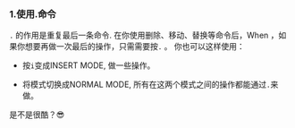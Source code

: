 ### 1.使用.命令

`.` 的作用是重复最后一条命令. 在你使用删除、移动、替换等命令后，When ，如果你想要再做一次最后的操作，只需需要按`.` 。 你也可以这样使用：

- 按`i`变成INSERT MODE, 做一些操作。

- 将模式切换成NORMAL MODE, 所有在这两个模式之间的操作都能通过`.`来做。

是不是很酷？😎
